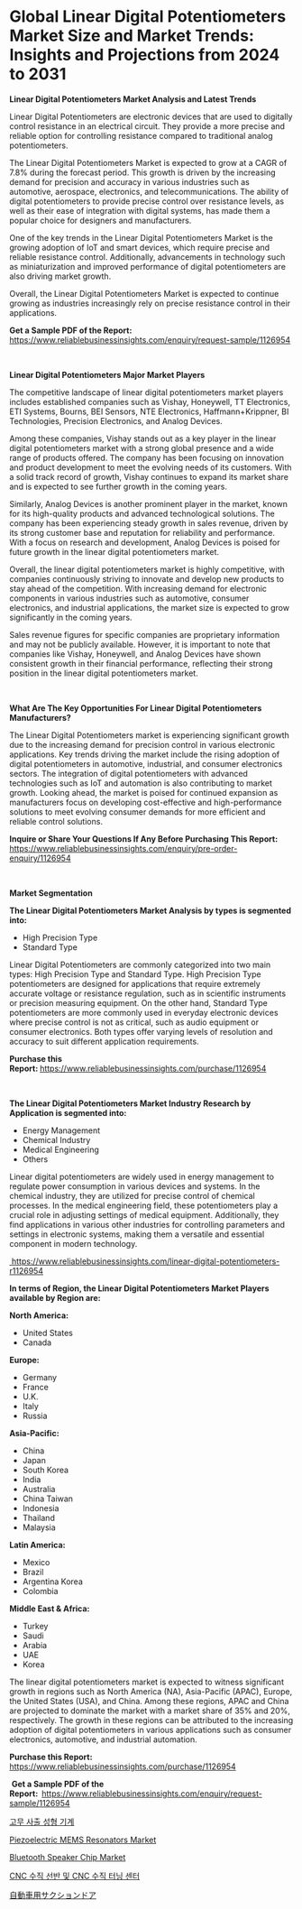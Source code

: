 <p><h1>Global Linear Digital Potentiometers Market Size and Market Trends: Insights and Projections from 2024 to 2031</h1></p><p><strong>Linear Digital Potentiometers Market Analysis and Latest Trends</strong></p>
<p><p>Linear Digital Potentiometers are electronic devices that are used to digitally control resistance in an electrical circuit. They provide a more precise and reliable option for controlling resistance compared to traditional analog potentiometers.</p><p>The Linear Digital Potentiometers Market is expected to grow at a CAGR of 7.8% during the forecast period. This growth is driven by the increasing demand for precision and accuracy in various industries such as automotive, aerospace, electronics, and telecommunications. The ability of digital potentiometers to provide precise control over resistance levels, as well as their ease of integration with digital systems, has made them a popular choice for designers and manufacturers.</p><p>One of the key trends in the Linear Digital Potentiometers Market is the growing adoption of IoT and smart devices, which require precise and reliable resistance control. Additionally, advancements in technology such as miniaturization and improved performance of digital potentiometers are also driving market growth.</p><p>Overall, the Linear Digital Potentiometers Market is expected to continue growing as industries increasingly rely on precise resistance control in their applications.</p></p>
<p><strong>Get a Sample PDF of the Report:&nbsp;</strong> <a href="https://www.reliablebusinessinsights.com/enquiry/request-sample/1126954">https://www.reliablebusinessinsights.com/enquiry/request-sample/1126954</a></p>
<p>&nbsp;</p>
<p><strong>Linear Digital Potentiometers Major Market Players</strong></p>
<p><p>The competitive landscape of linear digital potentiometers market players includes established companies such as Vishay, Honeywell, TT Electronics, ETI Systems, Bourns, BEI Sensors, NTE Electronics, Haffmann+Krippner, BI Technologies, Precision Electronics, and Analog Devices.</p><p>Among these companies, Vishay stands out as a key player in the linear digital potentiometers market with a strong global presence and a wide range of products offered. The company has been focusing on innovation and product development to meet the evolving needs of its customers. With a solid track record of growth, Vishay continues to expand its market share and is expected to see further growth in the coming years.</p><p>Similarly, Analog Devices is another prominent player in the market, known for its high-quality products and advanced technological solutions. The company has been experiencing steady growth in sales revenue, driven by its strong customer base and reputation for reliability and performance. With a focus on research and development, Analog Devices is poised for future growth in the linear digital potentiometers market.</p><p>Overall, the linear digital potentiometers market is highly competitive, with companies continuously striving to innovate and develop new products to stay ahead of the competition. With increasing demand for electronic components in various industries such as automotive, consumer electronics, and industrial applications, the market size is expected to grow significantly in the coming years.</p><p>Sales revenue figures for specific companies are proprietary information and may not be publicly available. However, it is important to note that companies like Vishay, Honeywell, and Analog Devices have shown consistent growth in their financial performance, reflecting their strong position in the linear digital potentiometers market.</p></p>
<p>&nbsp;</p>
<p><strong>What Are The Key Opportunities For Linear Digital Potentiometers Manufacturers?</strong></p>
<p><p>The Linear Digital Potentiometers market is experiencing significant growth due to the increasing demand for precision control in various electronic applications. Key trends driving the market include the rising adoption of digital potentiometers in automotive, industrial, and consumer electronics sectors. The integration of digital potentiometers with advanced technologies such as IoT and automation is also contributing to market growth. Looking ahead, the market is poised for continued expansion as manufacturers focus on developing cost-effective and high-performance solutions to meet evolving consumer demands for more efficient and reliable control solutions.</p></p>
<p><strong>Inquire or Share Your Questions If Any Before Purchasing This Report:</strong> <a href="https://www.reliablebusinessinsights.com/enquiry/pre-order-enquiry/1126954">https://www.reliablebusinessinsights.com/enquiry/pre-order-enquiry/1126954</a></p>
<p>&nbsp;</p>
<p><strong>Market Segmentation</strong></p>
<p><strong>The Linear Digital Potentiometers Market Analysis by types is segmented into:</strong></p>
<p><ul><li>High Precision Type</li><li>Standard Type</li></ul></p>
<p><p>Linear Digital Potentiometers are commonly categorized into two main types: High Precision Type and Standard Type. High Precision Type potentiometers are designed for applications that require extremely accurate voltage or resistance regulation, such as in scientific instruments or precision measuring equipment. On the other hand, Standard Type potentiometers are more commonly used in everyday electronic devices where precise control is not as critical, such as audio equipment or consumer electronics. Both types offer varying levels of resolution and accuracy to suit different application requirements.</p></p>
<p><strong>Purchase this Report:&nbsp;</strong><a href="https://www.reliablebusinessinsights.com/purchase/1126954">https://www.reliablebusinessinsights.com/purchase/1126954</a></p>
<p>&nbsp;</p>
<p><strong>The Linear Digital Potentiometers Market Industry Research by Application is segmented into:</strong></p>
<p><ul><li>Energy Management</li><li>Chemical Industry</li><li>Medical Engineering</li><li>Others</li></ul></p>
<p><p>Linear digital potentiometers are widely used in energy management to regulate power consumption in various devices and systems. In the chemical industry, they are utilized for precise control of chemical processes. In the medical engineering field, these potentiometers play a crucial role in adjusting settings of medical equipment. Additionally, they find applications in various other industries for controlling parameters and settings in electronic systems, making them a versatile and essential component in modern technology.</p></p>
<p><a href="https://www.reliablebusinessinsights.com/linear-digital-potentiometers-r1126954">&nbsp;https://www.reliablebusinessinsights.com/linear-digital-potentiometers-r1126954</a></p>
<p><strong>In terms of Region, the Linear Digital Potentiometers Market Players available by Region are:</strong></p>
<p>
    <p> <strong> North America: </strong>
        <ul>
            <li>United States</li>
            <li>Canada</li>
        </ul>
        </p> 
    <p> <strong> Europe: </strong>
        <ul>
            <li>Germany</li>
            <li>France</li>
            <li>U.K.</li>
            <li>Italy</li>
            <li>Russia</li>
        </ul>
        </p> 
    <p> <strong> Asia-Pacific: </strong>
        <ul>
            <li>China</li>
            <li>Japan</li>
            <li>South Korea</li>
            <li>India</li>
            <li>Australia</li>
            <li>China Taiwan</li>
            <li>Indonesia</li>
            <li>Thailand</li>
            <li>Malaysia</li>
        </ul>
        </p> 
    <p> <strong> Latin America: </strong>
        <ul>
            <li>Mexico</li>
            <li>Brazil</li>
            <li>Argentina Korea</li>
            <li>Colombia</li>
        </ul>
        </p> 
    <p> <strong> Middle East & Africa: </strong>
        <ul>
            <li>Turkey</li>
            <li>Saudi</li>
            <li>Arabia</li>
            <li>UAE</li>
            <li>Korea</li>
        </ul>
    </p>
    </p>
<p><p>The linear digital potentiometers market is expected to witness significant growth in regions such as North America (NA), Asia-Pacific (APAC), Europe, the United States (USA), and China. Among these regions, APAC and China are projected to dominate the market with a market share of 35% and 20%, respectively. The growth in these regions can be attributed to the increasing adoption of digital potentiometers in various applications such as consumer electronics, automotive, and industrial automation.</p></p>
<p><strong>Purchase this Report: </strong><a href="https://www.reliablebusinessinsights.com/purchase/1126954">https://www.reliablebusinessinsights.com/purchase/1126954</a></p>
<p>&nbsp;<strong>Get a Sample PDF of the Report:&nbsp;&nbsp;</strong><a href="https://www.reliablebusinessinsights.com/enquiry/request-sample/1126954">https://www.reliablebusinessinsights.com/enquiry/request-sample/1126954</a></p>
<p><strong></strong></p>
<p><p><a href="https://medium.com/@perkinscortes11/%EA%B8%80%EB%A1%9C%EB%B2%8C-%EA%B3%A0%EB%AC%B4-%EC%82%AC%EC%B6%9C-%EC%84%B1%ED%98%95-%EA%B8%B0%EA%B3%84-%EC%8B%9C%EC%9E%A5-%EA%B7%9C%EB%AA%A8%EB%8A%94-%EC%97%B0%ED%8F%89%EA%B7%A0-%EC%84%B1%EC%9E%A5%EB%A5%A0%EC%9D%B4-12-%EC%97%90-%EC%9D%B4%EB%A5%B4%EB%8A%94-%EA%B2%83%EC%9C%BC%EB%A1%9C-%EC%98%88%EC%83%81%EB%90%98%EB%A9%B0-%EC%9D%B4-%EB%B3%B4%EA%B3%A0%EC%84%9C%EB%8A%94-2024%EB%85%84%EB%B6%80%ED%84%B0-2031%EB%85%84%EA%B9%8C%EC%A7%80%EC%9D%98-%EC%8B%9C%EC%9E%A5-%EC%84%B1%EC%9E%A5-%ED%8A%B8%EB%A0%8C%EB%93%9C-%EA%B8%B0%ED%9A%8C-%EB%B0%8F-%EC%98%88%EC%B8%A1%EC%9D%84-%EB%8B%A4%EB%A3%A8%EA%B3%A0-e3c9deebfaea">고무 사출 성형 기계</a></p><p><a href="https://github.com/kimjmgeh81/Market-Research-Report-List-1/blob/main/piezoelectric-mems-resonators-market.md">Piezoelectric MEMS Resonators Market</a></p><p><a href="https://github.com/almainyongb/Market-Research-Report-List-1/blob/main/bluetooth-speaker-chip-market.md">Bluetooth Speaker Chip Market</a></p><p><a href="https://github.com/hzumrdvas204296/Market-Research-Report-List-2/blob/main/2724796158803.md">CNC 수직 선반 및 CNC 수직 터닝 센터</a></p><p><a href="https://github.com/KenyonJohns/Market-Research-Report-List-1/blob/main/9980514149137.md">自動車用サクションドア</a></p></p>